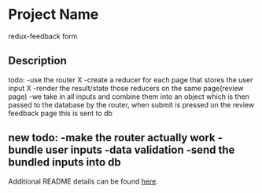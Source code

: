 # Project Name
redux-feedback form

## Description
todo:
-use the router X
-create a reducer for each page that stores the user input X
-render the result/state those reducers on the same page(review page)
-we take in all inputs and combine them into an object which is then passed to the database by the router, when submit is pressed on the review feedback page this is sent to db

new todo:
-make the router actually work
-bundle user inputs
-data validation
-send the bundled inputs into db
-

Additional README details can be found [here](https://github.com/PrimeAcademy/readme-template/blob/master/README.md).
